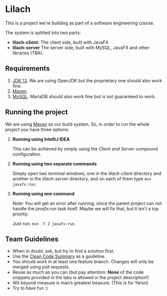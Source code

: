 # Lilach
This is a project we're building as part of a software engineering course.

The system is splitted into two parts:

* **lilach-client:** The client side, built with JavaFX
* **lilach-server** The server side, built with MySQL, JavaFX and other libraries (TBA).

## Requirements
1. [JDK 13](https://openjdk.java.net/projects/jdk/13/). We are using OpenJDK but the proprietary one should also work fine.
2. [Maven](https://maven.apache.org/).
3. [MySQL](https://www.mysql.com/). MariaDB should also work fine but is not guaranteed to work.

## Running the project
We are using [Maven](https://maven.apache.org/) as our build system. So, in order to run the whole project you have three options:

1. **Running using IntelliJ IDEA**

   This can be achieved by simply using the *Client and Server* compound configuration.

2. **Running using two separate commands**

   Simply open two terminal windows, one in the *lilach-client* directory and another in the *lilach-server* directory, and on each of them type `mvn javafx:run`.

3. **Running using one command**

   Note: You will get an error after running, since the parent project can not handle the *javafx:run* task itself. Maybe we will fix that, but it isn't a top priority.
   
   Just run: `mvn -T 2 javafx:run`.

## Team Guidelines

* When in doubt, ask, but try to find a solution first.
* Use the [Clean Code Summary](https://gist.github.com/wojteklu/73c6914cc446146b8b533c0988cf8d29) as a guideline.
* You should work in at least one feature branch. Changes will only be merged using pull requests.
* Reuse as much as you can (but pay attention: **None** of the code snippets provided in the labs is allowed in the project description!)
* Wit beyond measure is man’s greatest treasure. (This is for Yaron)
* Try to have fun :)
